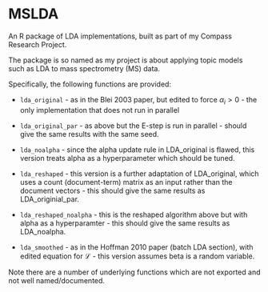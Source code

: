 # MSLDA

An R package of LDA implementations, built as part of my Compass Research Project.  

The package is so named as my project is about applying topic models such as LDA to mass spectrometry (MS) data.  

Specifically, the following functions are provided:  

* `lda_original` - as in the Blei 2003 paper, but edited to force $\alpha_i > 0$ - the only implementation that does not run in parallel

* `lda_original_par` - as above but the E-step is run in parallel - should give the same results with the same seed.

* `lda_noalpha` - since the alpha update rule in LDA_original is flawed, this version treats alpha as a hyperparameter which should be tuned.

* `lda_reshaped` - this version is a further adaptation of LDA_original, which uses a count (document-term) matrix as an input rather than the document vectors - this should give the same results as LDA_originial_par.

* `lda_reshaped_noalpha` - this is the reshaped algorithm above but with alpha as a hyperparamter - this should give the same results as LDA_noalpha.

* `lda_smoothed` - as in the Hoffman 2010 paper (batch LDA section), with edited equation for $\mathcal{L}$ - this version assumes beta is a random variable.

Note there are a number of underlying functions which are not exported and not well named/documented.
